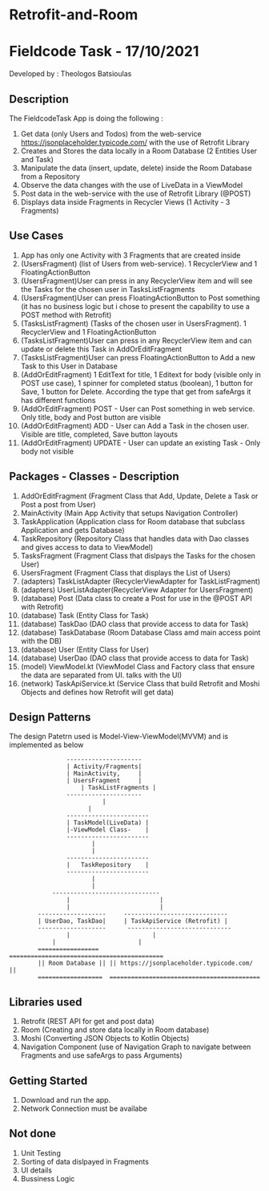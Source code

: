 # Retrofit-and-Room
Fieldcode Task - 17/10/2021
==================================
Developed by : Theologos Batsioulas 


Description
------------
The FieldcodeTask App is doing the following :
1. Get data (only Users and Todos) from the web-service  https://jsonplaceholder.typicode.com/ with the use of Retrofit Library
2. Creates and Stores the data locally in a Room Database (2 Entities User and Task)
3. Manipulate the data (insert, update, delete) inside the Room Database from a Repository
4. Observe the data changes with the use of LiveData in a ViewModel
5. Post data in the web-service with the use of Retrofit Library (@POST)
6. Displays data inside Fragments in Recycler Views (1 Activity - 3 Fragments)


Use Cases
-----------
1. App has only one Activity with 3 Fragments that are created inside
2. (UsersFragment) (list of Users from web-service). 1 RecyclerView and 1 FloatingActionButton
3. (UsersFragment)User can press in any RecyclerView item and will see the Tasks for the chosen user in TasksListFragments
4. (UsersFragment)User can press FloatingActionButton to Post something (it has no business logic but i chose to present the capability to use a POST method with Retrofit)
5. (TasksListFragment) (Tasks of the chosen user in UsersFragment). 1 RecyclerView and 1 FloatingActionButton
6. (TasksListFragment)User can press in any RecyclerView item and can update or delete this Task in AddOrEditFragment
7. (TasksListFragment)User can press FloatingActionButton to Add a new Task to this User in Database
8. (AddOrEditFragment) 1 EditText for title, 1 Editext for body (visible only in POST use case), 1 spinner for completed status (boolean), 1 button for Save, 1 button for Delete. According the type that get from safeArgs it has different functions
9.  (AddOrEditFragment) POST - User can Post something in web service. Only title, body and Post button are visible
10. (AddOrEditFragment) ADD - User can Add a Task in the chosen user. Visible are title, completed, Save button layouts
11. (AddOrEditFragment) UPDATE - User can update an existing Task - Only body not visible


Packages - Classes - Description
------------------------
1. AddOrEditFragment (Fragment Class that Add, Update, Delete a Task or Post a post from User)
2. MainActivity (Main App Activity that setups Navigation Controller)
3. TaskApplication (Application class for Room database that subclass Application and gets Database)
4. TaskRepository (Repository Class that handles data with Dao classes and gives access to data to ViewModel)
5. TasksFragment (Fragment Class that dislpays the Tasks for the chosen User)
6. UsersFragment (Fragment Class that displays the List of Users)
7. (adapters) TaskListAdapter (RecyclerViewAdapter for TaskListFragment)
8. (adapters) UserListAdapter(RecyclerView Adapter for UsersFragment)
9. (database) Post (Data class to create a Post for use in the @POST API with Retrofit)
10. (database) Task (Entity Class for Task)
11. (database) TaskDao (DAO class that provide access to data for Task)
12. (database) TaskDatabase (Room Database Class amd main access point with the DB)
13. (database) User (Entity Class for User)
14. (database) UserDao (DAO class that provide access to data for Task)
15. (model) ViewModel.kt (ViewModel Class and Factory class that ensure the data are separated from UI. talks with the UI)
16. (network) TaskApiService.kt (Service Class that build Retrofit and Moshi Objects and defines how Retrofit will get data)
				

Design Patterns
----------------
The design Patetrn used is Model-View-ViewModel(MVVM) and is implemented as below 

					---------------------
					| Activity/Fragments|
					| MainActivity,     |
					| UsersFragment     |
				        | TaskListFragments |
					---------------------
					    	  |
						  |
					-----------------------
					| TaskModel(LiveData) |	   					
					|-ViewModel Class-    |	
					-----------------------
						   |
						   |
					-----------------------
					|   TaskRepository    |
					-----------------------
						   |
						   |
				------------------------------
		      		|	                      |
			      	|	                      |
			-------------------	    -----------------------------
			| UserDao, TaskDao|	    | TaskApiService (Retrofit) |	
			-------------------	     -----------------------------
			      	|	                  	|
				|                 		|
			=================	===========================================
			|| Room Database ||	|| https://jsonplaceholder.typicode.com/ ||
			==================	==========================================
			

Libraries used
--------------------------------
1. Retrofit (REST API for get and post data)
2. Room (Creating and store data locally in Room database)
3. Moshi (Converting JSON Objects to Kotlin Objects)
4. Navigation Component (use of Navigation Graph to navigate between Fragments and use safeArgs to pass Arguments)



Getting Started
---------------

1. Download and run the app.
2. Network Connection must be availabe


Not done
--------------

1. Unit Testing
2. Sorting of data dislpayed in Fragments
3. UI details
4. Bussiness Logic
